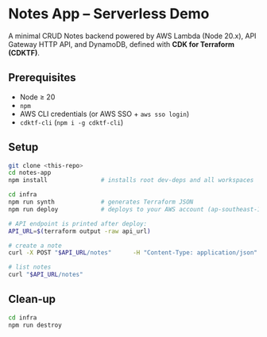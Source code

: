 # Notes App – Serverless Demo

A minimal CRUD Notes backend powered by AWS Lambda (Node 20.x), API Gateway HTTP API, and DynamoDB, defined with **CDK for Terraform (CDKTF)**.

## Prerequisites

* Node ≥ 20
* `npm`
* AWS CLI credentials (or AWS SSO + `aws sso login`)
* `cdktf-cli` (`npm i -g cdktf-cli`)

## Setup

```bash
git clone <this‑repo>
cd notes-app
npm install               # installs root dev‑deps and all workspaces

cd infra
npm run synth             # generates Terraform JSON
npm run deploy            # deploys to your AWS account (ap-southeast-1)

# API endpoint is printed after deploy:
API_URL=$(terraform output -raw api_url)

# create a note
curl -X POST "$API_URL/notes"      -H "Content-Type: application/json"      -d '{"id":"1","title":"Hello","content":"world"}'

# list notes
curl "$API_URL/notes"
```

## Clean‑up

```bash
cd infra
npm run destroy
```
